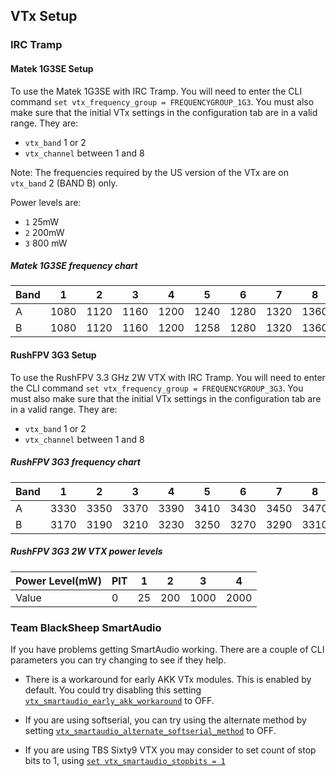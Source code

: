 ## VTx Setup

### IRC Tramp

#### Matek 1G3SE Setup

To use the Matek 1G3SE with IRC Tramp. You will need to enter the CLI command `set vtx_frequency_group = FREQUENCYGROUP_1G3`. You must also make sure that the initial VTx settings in the configuration tab are in a valid range. They are: 
- `vtx_band` 1 or 2
- `vtx_channel` between 1 and 8

Note: The frequencies required by the US version of the VTx are on `vtx_band` 2 (BAND B) only.

Power levels are: 
- `1` 25mW
- `2` 200mW
- `3` 800 mW

##### Matek 1G3SE frequency chart

| Band | 1    | 2    | 3    | 4    | 5    | 6    | 7    | 8    |
|------|------|------|------|------|------|------|------|------|
| A    | 1080 | 1120 | 1160 | 1200 | 1240 | 1280 | 1320 | 1360 |
| B    | 1080 | 1120 | 1160 | 1200 | 1258 | 1280 | 1320 | 1360 |

#### RushFPV 3G3 Setup

To use the RushFPV 3.3 GHz 2W VTX with IRC Tramp. You will need to enter the CLI
command `set vtx_frequency_group = FREQUENCYGROUP_3G3`. You must also make sure that the initial VTx settings in the configuration tab are in a valid range. They are: 
- `vtx_band` 1 or 2
- `vtx_channel` between 1 and 8

##### RushFPV 3G3 frequency chart

| Band | 1    | 2    | 3    | 4    | 5    | 6    | 7    | 8    |
|------|------|------|------|------|------|------|------|------|
| A    | 3330 | 3350 | 3370 | 3390 | 3410 | 3430 | 3450 | 3470 |
| B    | 3170 | 3190 | 3210 | 3230 | 3250 | 3270 | 3290 | 3310 |

##### RushFPV 3G3 2W VTX power levels

| Power Level(mW) | PIT | 1   | 2   | 3    | 4    |
|-----------------|-----|-----|-----|------|------|
| Value           | 0   | 25  | 200 | 1000 | 2000 |


### Team BlackSheep SmartAudio

If you have problems getting SmartAudio working. There are a couple of CLI parameters you can try changing to see if they help.

- There is a workaround for early AKK VTx modules. This is enabled by default. You could try disabling this setting [`vtx_smartaudio_early_akk_workaround`](https://github.com/iNavFlight/inav/blob/master/docs/Settings.md#vtx_smartaudio_early_akk_workaround) to OFF.

- If you are using softserial, you can try using the alternate method by setting [`vtx_smartaudio_alternate_softserial_method`](https://github.com/iNavFlight/inav/blob/master/docs/Settings.md#vtx_smartaudio_alternate_softserial_method) to OFF.

- If you are using TBS Sixty9 VTX you may consider to set count of stop bits to 1, using [`set vtx_smartaudio_stopbits = 1`](https://github.com/iNavFlight/inav/blob/master/docs/Settings.md#vtx_smartaudio_stopbits)
